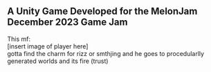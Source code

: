 ## A Unity Game Developed for the MelonJam December 2023 Game Jam
This mf: <br>
[insert image of player here] <br>
gotta find the charm for rizz or smthjing and he goes to procedularlly generated worlds and its fire (trust)
